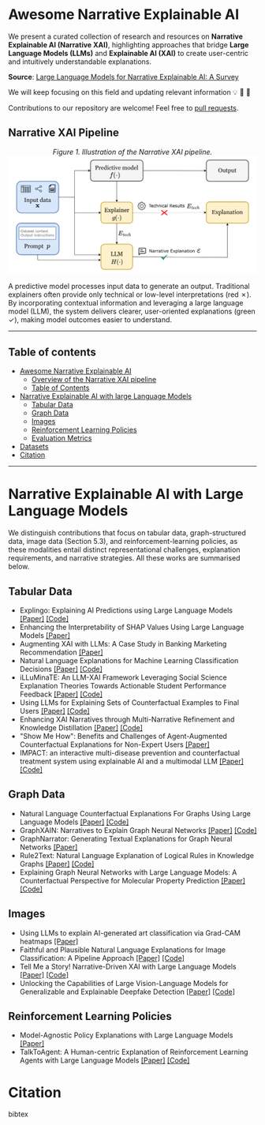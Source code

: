 # Awesome Narrative Explainable AI
We present a curated collection of research and resources on **Narrative Explainable AI (Narrative XAI)**, highlighting approaches that bridge **Large Language Models (LLMs)** and **Explainable AI (XAI)** to create user-centric and intuitively understandable explanations.

**Source**: [Large Language Models for Narrative Explainable AI: A Survey](https://hercolelab.netlify.app)

We will keep focusing on this field and updating relevant information 💡 🔄 🧠

Contributions to our repository are welcome! Feel free to [pull requests](https://github.com/hercolelab/awesome-narrative-explainable-AI/pulls).


## Narrative XAI Pipeline

<p align="center">
  <em>Figure 1. Illustration of the Narrative XAI pipeline.</em>
  <img src="pipeline_v2.png" alt="Overview of the Narrative XAI Pipeline" width="800">
  <br>
</p>
A predictive model processes input data to generate an output. Traditional explainers often provide only technical or low-level interpretations (red ✗). By incorporating contextual information and leveraging a large language model (LLM), the system delivers clearer, user-oriented explanations (green ✓), making model outcomes easier to understand.

---
## Table of contents
- [Awesome Narrative Explainable AI](#awesome-narrative-explainable-ai)
  - [Overview of the Narrative XAI pipeline](#narrative-xai-pipeline)
  - [Table of Contents](#table-of-contents)
- [Narrative Explainable AI with large Language Models](#narrative-explainable-ai-with-large-language-models)
  - [Tabular Data](#tabular-data)
  - [Graph Data](#graph-data)
  - [Images](#images)
  - [Reinforcement Learning Policies](#reinforcement-learning-policies)
  - [Evaluation Metrics](#evaluation-metrics)
- [Datasets](#datasets)
- [Citation](#citation)

---

# Narrative Explainable AI with Large Language Models
We distinguish contributions that focus on tabular data, graph-structured data, image data (Section 5.3), and reinforcement-learning policies, as these modalities entail distinct representational challenges, explanation requirements, and
narrative strategies. All these works are summarised below.

## Tabular Data
- Explingo: Explaining AI Predictions using Large Language Models [[Paper]](https://arxiv.org/pdf/2412.05145) [[Code]](https://github.com/sibyl-dev/Explingo)
- Enhancing the Interpretability of SHAP Values Using Large Language Models [[Paper]](https://arxiv.org/pdf/2409.00079)
- Augmenting XAI with LLMs: A Case Study in Banking Marketing Recommendation [[Paper]](https://www.researchgate.net/publication/382119664_Augmenting_XAI_with_LLMs_A_Case_Study_in_Banking_Marketing_Recommendation)
- Natural Language Explanations for Machine Learning Classification Decisions [[Paper]](https://ieeexplore.ieee.org/document/10191637) [[Code]](https://github.com/jameswburton18/LocalLevelExplanations)
- iLLuMinaTE: An LLM-XAI Framework Leveraging Social Science Explanation Theories Towards Actionable Student Performance Feedback [[Paper]](https://ojs.aaai.org/index.php/AAAI/article/view/35065) [[Code]](https://github.com/epfl-ml4ed/iLLuMinaTE)
- Using LLMs for Explaining Sets of Counterfactual Examples to Final Users [[Paper]](https://arxiv.org/pdf/2408.15133) [[Code]](https://github.com/arturofredes/LLM-4-CFs-Explanation)
- Enhancing XAI Narratives through Multi-Narrative Refinement and Knowledge Distillation [[Paper]](https://arxiv.org/pdf/2510.03134) [[Code]](https://github.com/flaat/llm_kd) 
- "Show Me How": Benefits and Challenges of Agent-Augmented Counterfactual Explanations for Non-Expert Users [[Paper]](https://dl.acm.org/doi/full/10.1145/3699682.3728321)
- IMPACT: an interactive multi-disease prevention and counterfactual treatment system using explainable AI and a multimodal LLM [[Paper]](https://peerj.com/articles/cs-2839/) [[Code]](https://github.com/iprasantmohanty/presonalized-health)

## Graph Data
- Natural Language Counterfactual Explanations For Graphs Using Large Language Models [[Paper]](https://arxiv.org/pdf/2410.09295) [[Code]](https://github.com/flaat/llm-graph-cf)
- GraphXAIN: Narratives to Explain Graph Neural Networks [[Paper]](https://arxiv.org/pdf/2411.02540) [[Code]](https://github.com/ADMAntwerp/GraphXAIN)
- GraphNarrator: Generating Textual Explanations for Graph Neural Networks [[Paper]](https://arxiv.org/pdf/2410.15268)
- Rule2Text: Natural Language Explanation of Logical Rules in Knowledge Graphs [[Paper]](https://arxiv.org/pdf/2507.23740) [[Code]](https://github.com/idirlab/KGRule2NL)
- Explaining Graph Neural Networks with Large Language Models: A Counterfactual Perspective for Molecular Property Prediction [[Paper]](https://arxiv.org/pdf/2410.15165) [[Code]](https://github.com/YinhanHe123/new_LLM4GNNExplanation)

## Images
- Using LLMs to explain AI-generated art classification via Grad-CAM heatmaps [[Paper]](https://www.researchgate.net/publication/387398529_Using_LLMs_to_explain_AI-generated_art_classification_via_Grad-CAM_heatmaps)
- Faithful and Plausible Natural Language Explanations for Image Classification: A Pipeline Approach [[Paper]](https://aclanthology.org/2024.findings-emnlp.130.pdf) [[Code]](https://github.com/wojciechowskiofficial/FLEX)
- Tell Me a Story! Narrative-Driven XAI with Large Language Models [[Paper]](https://arxiv.org/pdf/2309.17057) [[Code]](https://github.com/ADMAntwerp/XAIstories)
- Unlocking the Capabilities of Large Vision-Language Models for Generalizable and Explainable Deepfake Detection [[Paper]](https://proceedings.mlr.press/v267/yu25d.html) [[Code]](https://github.com/botianzhe/LVLM-DFD)

## Reinforcement Learning Policies
- Model-Agnostic Policy Explanations with Large Language Models [[Paper]](https://arxiv.org/pdf/2504.05625)
- TalkToAgent: A Human-centric Explanation of Reinforcement Learning Agents with Large Language Models [[Paper]](https://arxiv.org/pdf/2509.04809) [[Code]](https://github.com/li-group/TalktoAgent)

# Citation
bibtex


